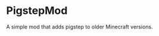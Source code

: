 PigstepMod
============================
A simple mod that adds pigstep to older Minecraft versions.

